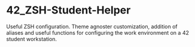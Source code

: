 # 42_ZSH-Student-Helper
Useful ZSH configuration. Theme agnoster customization, addition of aliases and useful functions for configuring the work environment on a 42 student workstation.
